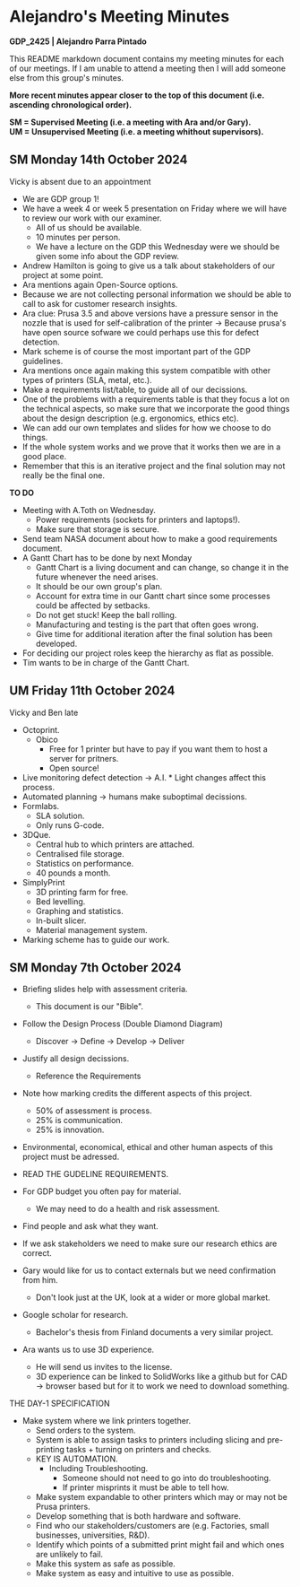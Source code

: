 # Alejandro's Meeting Minutes
**GDP_2425 | Alejandro Parra Pintado**

This README markdown document contains my meeting minutes for each of our meetings. If I am unable to attend a meeting then I will add someone else from this group's minutes.

**More recent minutes appear closer to the top of this document (i.e. ascending chronological order).**

**SM = Supervised Meeting (i.e. a meeting with Ara and/or Gary).**
<br>
**UM = Unsupervised Meeting (i.e. a meeting whithout supervisors).**

## SM Monday 14th October 2024
Vicky is absent due to an appointment

* We are GDP group 1!
* We have a week 4 or week 5 presentation on Friday where we will have to review our work with our examiner.
    * All of us should be available.
    * 10 minutes per person.
    * We have a lecture on the GDP this Wednesday were we should be given some info about the GDP review.
* Andrew Hamilton is going to give us a talk about stakeholders of our project at some point.
* Ara mentions again Open-Source options.
* Because we are not collecting personal information we should be able to call to ask for customer research insights.
* Ara clue: Prusa 3.5 and above versions have a pressure sensor in the nozzle that is used for self-calibration of the printer -> Because prusa's have open source sofware we could perhaps use this for defect detection.
* Mark scheme is of course the most important part of the GDP guidelines.
* Ara mentions once again making this system compatible with other types of printers (SLA, metal, etc.).
* Make a requirements list/table, to guide all of our decissions.
* One of the problems with a requirements table is that they focus a lot on the technical aspects, so make sure that we incorporate the good things about the design description (e.g. ergonomics, ethics etc).
* We can add our own templates and slides for how we choose to do things.
* If the whole system works and we prove that it works then we are in a good place.
* Remember that this is an iterative project and the final solution may not really be the final one.

**TO DO**
* Meeting with A.Toth on Wednesday.
    * Power requirements (sockets for printers and laptops!).
    * Make sure that storage is secure.
* Send team NASA document about how to make a good requirements document.
* A Gantt Chart has to be done by next Monday
    * Gantt Chart is a living document and can change, so change it in the future whenever the need arises.
    * It should be our own group's plan.
    * Account for extra time in our Gantt chart since some processes could be affected by setbacks.
    * Do not get stuck! Keep the ball rolling.
    * Manufacturing and testing is the part that often goes wrong.
    * Give time for additional iteration after the final solution has been developed.
* For deciding our project roles keep the hierarchy as flat as possible.
* Tim wants to be in charge of the Gantt Chart.

## UM Friday 11th October 2024
Vicky and Ben late

* Octoprint.
    * Obico
        * Free for 1 printer but have to pay if you want them to host a server for pritners.
        * Open source!
* Live monitoring defect detection -> A.I.
        * Light changes affect this process.
* Automated planning -> humans make suboptimal decissions.
* Formlabs.
    * SLA solution.
    * Only runs G-code.
* 3DQue.
    * Central hub to which printers are attached.
    * Centralised file storage.
    * Statistics on performance.
    * 40 pounds a month.
* SimplyPrint
    * 3D printing farm for free.
    * Bed levelling.
    * Graphing and statistics.
    * In-built slicer.
    * Material management system.
* Marking scheme has to guide our work.

## SM Monday 7th October 2024
* Briefing slides help with assessment criteria.
    * This document is our "Bible".

* Follow the Design Process (Double Diamond Diagram)
    * Discover -> Define -> Develop -> Deliver

* Justify all design decissions. 
    * Reference the Requirements
    
* Note how marking credits the different aspects of this project.
    * 50% of assessment is process.
    * 25% is communication.
    * 25% is innovation.

* Environmental, economical, ethical and other human aspects of this project must be adressed.

* READ THE GUDELINE REQUIREMENTS.

* For GDP budget you often pay for material.
    * We may need to do a health and risk assessment.

*   Find people and ask what they want.

*   If we ask stakeholders we need to make sure our research ethics are correct.

* Gary would like for us to contact externals but we need confirmation from him.
    * Don't look just at the UK, look at a wider or more global market.

*   Google scholar for research.
    * Bachelor's thesis from Finland documents a very similar project.

*   Ara wants us to use 3D experience.
    * He will send us invites to the license.
    * 3D experience can be linked to SolidWorks like a github but for CAD -> browser based but for it to work we need to download something.


THE DAY-1 SPECIFICATION

* Make system where we link printers together.
    * Send orders to the system.
    * System is able to assign tasks to printers including slicing and pre-printing tasks + turning on printers and checks.
    * KEY IS AUTOMATION.
        * Including Troubleshooting.
            * Someone should not need to go into do troubleshooting.
            * If printer misprints it must be able to tell how.
    * Make system expandable to other printers which may or may not be Prusa printers.
    * Develop something that is both hardware and software.
    * Find who our stakeholders/customers are (e.g. Factories, small businesses, universities, R&D).
    * Identify which points of a submitted print might fail and which ones are unlikely to fail.
    * Make this system as safe as possible.
    * Make system as easy and intuitive to use as possible.

